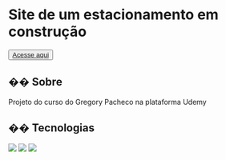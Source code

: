 <h1>Site de um estacionamento em construção</h1>

<button>
<a href="https://estacione-aqui.vercel.app/" target="_blank" >Acesse aqui
</a> </button>

<h2>�� Sobre</h2>
<p>Projeto do curso do Gregory Pacheco na plataforma Udemy</p>

## �� Tecnologias
<div>
  <img src="https://img.shields.io/badge/HTML-239120?style=for-the-badge&logo=html5&logoColor=white">
  <img src="https://img.shields.io/badge/CSS-239120?&style=for-the-badge&logo=css3&logoColor=white">
  <img src="https://img.shields.io/badge/JavaScript-F7DF1E?style=for-the-badge&logo=javascript&logoColor=black">
</div>
